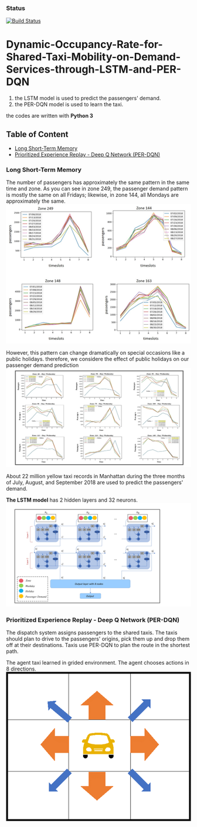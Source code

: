 ### Status
[![Build Status](https://travis-ci.org/simkimsia/UtilityBehaviors.png)](https://travis-ci.org/simkimsia/UtilityBehaviors)

# Dynamic-Occupancy-Rate-for-Shared-Taxi-Mobility-on-Demand-Services-through-LSTM-and-PER-DQN
1. the LSTM model is used to predict the passengers' demand.
2. the PER-DQN model is used to learn the taxi.

the codes are written with **Python 3**

## Table of Content
- [Long Short-Term Memory](#LSTM)
- [Prioritized Experience Replay - Deep Q Network (PER-DQN)](#PER-DQN)

### <a name="LSTM"></a>Long Short-Term Memory

The number of passengers has approximately the same pattern in the same time and zone. As you can see in zone 249, the passenger demand pattern is mostly the same on all Fridays; likewise, in zone 144, all Mondays are approximately the same.
![My Image](LSTM/passengerDemandPattern.jpg)

However, this pattern can change dramatically on special occasions like a public holidays. therefore, we considere the effect of public holidays on our passenger demand prediction
![My Image](LSTM/holidayEffect.jpg)

About 22 million yellow taxi records in Manhattan during the three months of July, August, and September 2018 are used to predict the passengers' demand.

**The LSTM model** has 2 hidden layers and 32 neurons.
![My Image](LSTM/lstm.jpg)

### <a name="PER-DQN"></a>Prioritized Experience Replay - Deep Q Network (PER-DQN)
The dispatch system assigns passengers to the shared taxis. The taxis should plan to drive to the passengers' origins, pick them up and drop them off at their destinations. Taxis use PER-DQN to plan the route in the shortest path.

The agent taxi learned in grided environment.
The agent chooses actions in 8 directions.
![My Image](LSTM/actions.png)



